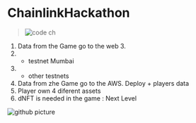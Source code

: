# ChainlinkHackathon

> ![code ch](https://user-images.githubusercontent.com/78732470/237768950-08c33fc6-b148-409a-ab65-f8229c59a33c.png)

1. Data from the Game go to the web 3.
2. - testnet Mumbai
3. - other testnets
4. Data from zhe Game go to the AWS. Deploy + players data
5. Player own 4 diferent assets
6. dNFT is needed in the game : Next Level

![github picture](https://github.com/ReturnerNaGithub/ChainlinkHackathon/assets/78732470/fb48d5d7-dfc5-4fb9-ae8d-ff4ff05f827d)
